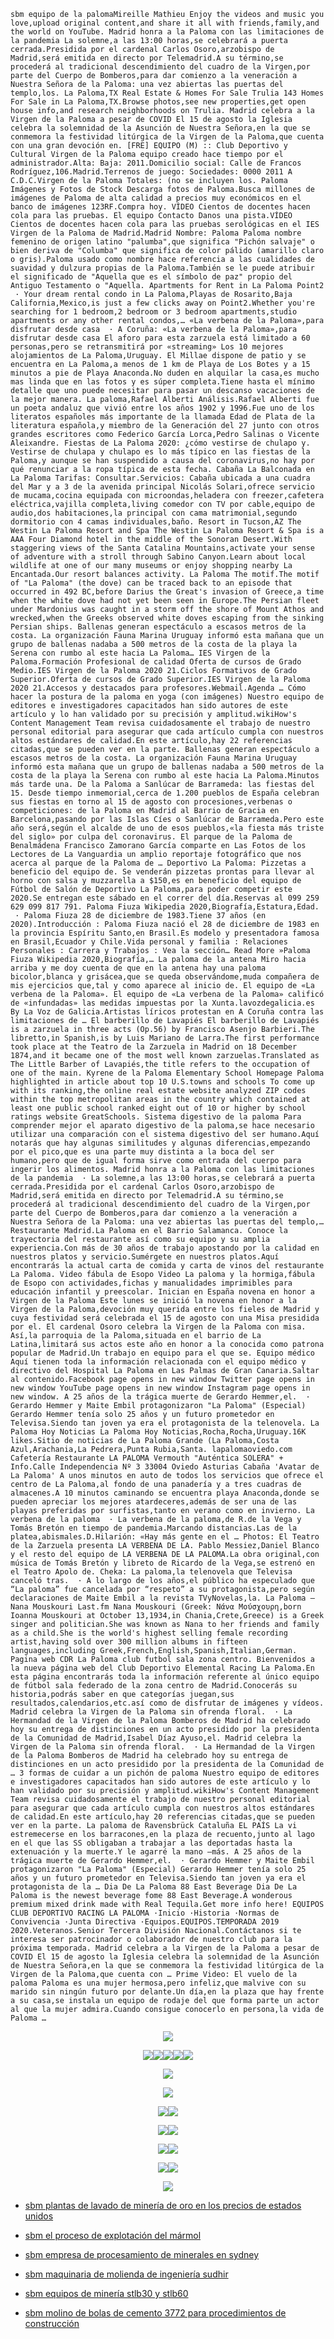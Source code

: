 
```
sbm equipo de la palomaMireille Mathieu Enjoy the videos and music you love,upload original content,and share it all with friends,family,and the world on YouTube. Madrid honra a la Paloma con las limitaciones de la pandemia La solemne,a las 13:00 horas,se celebrará a puerta cerrada.Presidida por el cardenal Carlos Osoro,arzobispo de Madrid,será emitida en directo por Telemadrid.A su término,se procederá al tradicional descendimiento del cuadro de la Virgen,por parte del Cuerpo de Bomberos,para dar comienzo a la veneración a Nuestra Señora de la Paloma: una vez abiertas las puertas del templo,los. La Paloma,TX Real Estate & Homes For Sale Trulia 143 Homes For Sale in La Paloma,TX.Browse photos,see new properties,get open house info,and research neighborhoods on Trulia. Madrid celebra a la Virgen de la Paloma a pesar de COVID El 15 de agosto la Iglesia celebra la solemnidad de la Asunción de Nuestra Señora,en la que se conmemora la festividad litúrgica de la Virgen de la Paloma,que cuenta con una gran devoción en. [FRE] EQUIPO (M) :: Club Deportivo y Cultural Virgen de la Paloma equipo creado hace tiempo por el administrador.Alta: Baja: 2011.Domicilio social: Calle de Francos Rodríguez,106.Madrid.Terrenos de juego: Sociedades: 0000 2011 A C.D.C.Virgen de la Paloma Totales: (no se incluyen los. Paloma Imágenes y Fotos de Stock Descarga fotos de Paloma.Busca millones de imágenes de Paloma de alta calidad a precios muy económicos en el banco de imágenes 123RF.Compra hoy. VÍDEO Cientos de docentes hacen cola para las pruebas. El equipo Contacto Danos una pista.VÍDEO Cientos de docentes hacen cola para las pruebas serológicas en el IES Virgen de la Paloma de Madrid.Madrid Nombre: Paloma Paloma nombre femenino de origen latino "palumba",que significa "Pichón salvaje" o bien deriva de "Columba" que significa de color pálido (amarillo claro o gris).Paloma usado como nombre hace referencia a las cualidades de suavidad y dulzura propias de la Paloma.También se le puede atribuir el significado de "Aquella que es el símbolo de paz" propio del Antiguo Testamento o "Aquella. Apartments for Rent in La Paloma Point2  · Your dream rental condo in La Paloma,Playas de Rosarito,Baja California,Mexico,is just a few clicks away on Point2.Whether you're searching for 1 bedroom,2 bedroom or 3 bedroom apartments,studio apartments or any other rental condos,… «La verbena de la Paloma»,para disfrutar desde casa  · A Coruña: «La verbena de la Paloma»,para disfrutar desde casa El aforo para esta zarzuela está limitado a 60 personas,pero se retransmitirá por «streaming» Los 10 mejores alojamientos de La Paloma,Uruguay. El Millae dispone de patio y se encuentra en La Paloma,a menos de 1 km de Playa de Los Botes y a 15 minutos a pie de Playa Anaconda.No duden en alquilar la casa,es mucho mas linda que en las fotos y es súper completa.Tiene hasta el mínimo detalle que uno puede necesitar para pasar un descanso vacaciones de la mejor manera. La paloma,Rafael Alberti Análisis.Rafael Alberti fue un poeta andaluz que vivió entre los años 1902 y 1996.Fue uno de los literatos españoles más importante de la llamada Edad de Plata de la literatura española,y miembro de la Generación del 27 junto con otros grandes escritores como Federico García Lorca,Pedro Salinas o Vicente Aleixandre. Fiestas de La Paloma 2020: ¿cómo vestirse de chulapo y. Vestirse de chulapa y chulapo es lo más típico en las fiestas de la Paloma,y aunque se han suspendido a causa del coronavirus,no hay por qué renunciar a la ropa típica de esta fecha. Cabaña La Balconada en La Paloma Tarifas: Consultar.Servicios: Cabaña ubicada a una cuadra del Mar y a 3 de la avenida principal Nicolás Solari,ofrece servicio de mucama,cocina equipada con microondas,heladera con freezer,cafetera eléctrica,vajilla completa,living comedor con TV por cable,equipo de audio,dos habitaciones,la principal con cama matrimonial,segundo dormitorio con 4 camas individuales,baño. Resort in Tucson,AZ The Westin La Paloma Resort and Spa The Westin La Paloma Resort & Spa is a AAA Four Diamond hotel in the middle of the Sonoran Desert.With staggering views of the Santa Catalina Mountains,activate your sense of adventure with a stroll through Sabino Canyon.Learn about local wildlife at one of our many museums or enjoy shopping nearby La Encantada.Our resort balances activity. La Paloma The motif.The motif of "La Paloma" (the dove) can be traced back to an episode that occurred in 492 BC,before Darius the Great's invasion of Greece,a time when the white dove had not yet been seen in Europe.The Persian fleet under Mardonius was caught in a storm off the shore of Mount Athos and wrecked,when the Greeks observed white doves escaping from the sinking Persian ships. Ballenas generan espectáculo a escasos metros de la costa. La organización Fauna Marina Uruguay informó esta mañana que un grupo de ballenas nadaba a 500 metros de la costa de la playa la Serena con rumbo al este hacia La Paloma… IES Virgen de la Paloma.Formación Profesional de calidad Oferta de cursos de Grado Medio.IES Virgen de la Paloma 2020 21.Ciclos Formativos de Grado Superior.Oferta de cursos de Grado Superior.IES Virgen de la Paloma 2020 21.Accesos y destacados para profesores.Webmail.Agenda … Cómo hacer la postura de la paloma en yoga (con imágenes) Nuestro equipo de editores e investigadores capacitados han sido autores de este artículo y lo han validado por su precisión y amplitud.wikiHow's Content Management Team revisa cuidadosamente el trabajo de nuestro personal editorial para asegurar que cada artículo cumpla con nuestros altos estándares de calidad.En este artículo,hay 22 referencias citadas,que se pueden ver en la parte. Ballenas generan espectáculo a escasos metros de la costa. La organización Fauna Marina Uruguay informó esta mañana que un grupo de ballenas nadaba a 500 metros de la costa de la playa la Serena con rumbo al este hacia La Paloma.Minutos más tarde una. De la Paloma a Sanlúcar de Barrameda: las fiestas del 15. Desde tiempo inmemorial,cerca de 1.200 pueblos de España celebran sus fiestas en torno al 15 de agosto con procesiones,verbenas o competiciones: de la Paloma en Madrid al Barrio de Gracia en Barcelona,pasando por las Islas Cíes o Sanlúcar de Barrameda.Pero este año será,según el alcalde de uno de esos pueblos,«la fiesta más triste del siglo» por culpa del coronavirus. El parque de la Paloma de Benalmádena Francisco Zamorano García comparte en Las Fotos de los Lectores de La Vanguardia un amplio reportaje fotográfico que nos acerca al parque de la Paloma de … Deportivo La Paloma: Pizzetas a beneficio del equipo de. Se venderán pizzetas prontas para llevar al horno con salsa y muzzarella a $150,es en beneficio del equipo de Fútbol de Salón de Deportivo La Paloma,para poder competir este 2020.Se entregan este sábado en el correr del día.Reservas al 099 259 629 099 817 791. Paloma Fiuza Wikipedia 2020,Biografía,Estatura,Edad.  · Paloma Fiuza 28 de diciembre de 1983.Tiene 37 años (en 2020).Introducción : Paloma Fiuza nació el 28 de diciembre de 1983 en la provincia Espíritu Santo,en Brasil.Es modelo y presentadora famosa en Brasil,Ecuador y Chile.Vida personal y familia : Relaciones Personales : Carrera y Trabajos : Vea la sección… Read More »Paloma Fiuza Wikipedia 2020,Biografía,… La paloma de la antena Miro hacia arriba y me doy cuenta de que en la antena hay una paloma bicolor,blanca y grisácea,que se queda observándome,muda compañera de mis ejercicios que,tal y como aparece al inicio de. El equipo de «La verbena de la Paloma». El equipo de «La verbena de la Paloma» calificó de «infundadas» las medidas impuestas por la Xunta.lavozdegalicia.es By La Voz de Galicia.Artistas líricos protestan en A Coruña contra las limitaciones de … El barberillo de Lavapiés El barberillo de Lavapiés is a zarzuela in three acts (Op.56) by Francisco Asenjo Barbieri.The libretto,in Spanish,is by Luis Mariano de Larra.The first performance took place at the Teatro de la Zarzuela in Madrid on 18 December 1874,and it became one of the most well known zarzuelas.Translated as The Little Barber of Lavapiés,the title refers to the occupation of one of the main. Kyrene de la Paloma Elementary School Homepage Paloma highlighted in article about top 10 U.S.towns and schools To come up with its ranking,the online real estate website analyzed ZIP codes within the top metropolitan areas in the country which contained at least one public school ranked eight out of 10 or higher by school ratings website GreatSchools. Sistema digestivo de la paloma Para comprender mejor el aparato digestivo de la paloma,se hace necesario utilizar una comparación con el sistema digestivo del ser humano.Aquí notarás que hay algunas similitudes y algunas diferencias,empezando por el pico,que es una parte muy distinta a la boca del ser humano,pero que de igual forma sirve como entrada del cuerpo para ingerir los alimentos. Madrid honra a la Paloma con las limitaciones de la pandemia  · La solemne,a las 13:00 horas,se celebrará a puerta cerrada.Presidida por el cardenal Carlos Osoro,arzobispo de Madrid,será emitida en directo por Telemadrid.A su término,se procederá al tradicional descendimiento del cuadro de la Virgen,por parte del Cuerpo de Bomberos,para dar comienzo a la veneración a Nuestra Señora de la Paloma: una vez abiertas las puertas del templo,… Restaurante Madrid.La Paloma en el Barrio Salamanca. Conoce la trayectoria del restaurante así como su equipo y su amplia experiencia.Con más de 30 años de trabajo apostando por la calidad en nuestros platos y servicio.Sumérgete en nuestros platos.Aquí encontrarás la actual carta de comida y carta de vinos del restaurante La Paloma. Video fábula de Esopo Video La paloma y la hormiga,fábula de Esopo con actividades,fichas y manualidades imprimibles para educación infantil y preescolar. Inician en España novena en honor a Virgen de la Paloma Este lunes se inició la novena en honor a la Virgen de la Paloma,devoción muy querida entre los fieles de Madrid y cuya festividad será celebrada el 15 de agosto con una Misa presidida por el. El cardenal Osoro celebra la Virgen de la Paloma con misa. Así,la parroquia de la Paloma,situada en el barrio de La Latina,limitará sus actos este año en honor a la conocida como patrona popular de Madrid.Un trabajo en equipo para el que se. Equipo médico Aquí tienen toda la información relacionada con el equipo médico y directivo del Hospital La Paloma en Las Palmas de Gran Canaria.Saltar al contenido.Facebook page opens in new window Twitter page opens in new window YouTube page opens in new window Instagram page opens in new window. A 25 años de la trágica muerte de Gerardo Hemmer,el.  · Gerardo Hemmer y Maite Embil protagonizaron "La Paloma" (Especial) Gerardo Hemmer tenía solo 25 años y un futuro prometedor en Televisa.Siendo tan joven ya era el protagonista de la telenovela. La Paloma Hoy Noticias La Paloma Hoy Noticias,Rocha,Rocha,Uruguay.16K likes.Sitio de noticias de La Paloma Grande (La Paloma,Costa Azul,Arachania,La Pedrera,Punta Rubia,Santa. lapalomaoviedo.com Cafetería Restaurante LA PALOMA Vermouth "Auténtica SOLERA" + Info.Calle Independencia Nº 3 33004 Oviedo Asturias Cabaña 'Avatar de La Paloma' A unos minutos en auto de todos los servicios que ofrece el centro de La Paloma,al fondo de una panadería y a tres cuadras de almacenes.A 10 minutos caminando se encuentra playa Anaconda,donde se pueden apreciar los mejores atardeceres,además de ser una de las playas preferidas por surfistas,tanto en verano como en invierno. La verbena de la paloma  · La verbena de la paloma,de R.de la Vega y Tomás Bretón en tiempo de pandemia.Marcando distancias.Las de la platea,abismales.D.Hilarión: «Hay más gente en el … Photos: El Teatro de la Zarzuela presenta LA VERBENA DE LA. Pablo Messiez,Daniel Blanco y el resto del equipo de LA VERBENA DE LA PALOMA.La obra original,con música de Tomás Bretón y libreto de Ricardo de la Vega,se estrenó en el Teatro Apolo de. Cheka: La paloma,la telenovela que Televisa canceló tras.  · A lo largo de los años,el público ha especulado que “La paloma” fue cancelada por “respeto” a su protagonista,pero según declaraciones de Maite Embil a la revista TVyNovelas,la. La Paloma — Nana Mouskouri Last.fm Nana Mouskouri (Greek: Νάνα Μούσχουρη,born Ioanna Mouskouri at October 13,1934,in Chania,Crete,Greece) is a Greek singer and politician.She was known as Nana to her friends and family as a child.She is the world's highest selling female recording artist,having sold over 300 million albums in fifteen languages,including Greek,French,English,Spanish,Italian,German. Pagina web CDR La Paloma club futbol sala zona centro. Bienvenidos a la nueva página web del Club Deportivo Elemental Racing La Paloma.En esta página encontrarás toda la información referente al único equipo de fútbol sala federado de la zona centro de Madrid.Conocerás su historia,podrás saber en que categorías juegan,sus resultados,calendarios,etc.así como de disfrutar de imágenes y vídeos. Madrid celebra la Virgen de la Paloma sin ofrenda floral.  · La Hermandad de la Virgen de la Paloma Bomberos de Madrid ha celebrado hoy su entrega de distinciones en un acto presidido por la presidenta de la Comunidad de Madrid,Isabel Díaz Ayuso,el. Madrid celebra la Virgen de la Paloma sin ofrenda floral.  · La Hermandad de la Virgen de la Paloma Bomberos de Madrid ha celebrado hoy su entrega de distinciones en un acto presidido por la presidenta de la Comunidad de … 3 formas de cuidar a un pichón de paloma Nuestro equipo de editores e investigadores capacitados han sido autores de este artículo y lo han validado por su precisión y amplitud.wikiHow's Content Management Team revisa cuidadosamente el trabajo de nuestro personal editorial para asegurar que cada artículo cumpla con nuestros altos estándares de calidad.En este artículo,hay 20 referencias citadas,que se pueden ver en la parte. La paloma de Ravensbrück Cataluña EL PAÍS La vi estremecerse en los barracones,en la plaza de recuento,junto al lago en el que las SS obligaban a trabajar a las deportadas hasta la extenuación y la muerte.Y le agarré la mano —más. A 25 años de la trágica muerte de Gerardo Hemmer,el.  · Gerardo Hemmer y Maite Embil protagonizaron "La Paloma" (Especial) Gerardo Hemmer tenía solo 25 años y un futuro prometedor en Televisa.Siendo tan joven ya era el protagonista de la … Dia De La Paloma 88 East Beverage Dia De La Paloma is the newest beverage fome 88 East Beverage.A wonderous premium mixed drink made with Real Tequila.Get more info here! EQUIPOS CLUB DEPORTIVO RACING LA PALOMA ·Inicio ·Historia ·Normas de Convivencia ·Junta Directiva ·Equipos.EQUIPOS.TEMPORADA 2019 2020.Veteranos.Senior Tercera División Nacional.Contáctanos si te interesa ser patrocinador o colaborador de nuestro club para la próxima temporada. Madrid celebra a la Virgen de la Paloma a pesar de COVID El 15 de agosto la Iglesia celebra la solemnidad de la Asunción de Nuestra Señora,en la que se conmemora la festividad litúrgica de la Virgen de la Paloma,que cuenta con … Prime Video: El vuelo de la paloma Paloma es una mujer hermosa,pero infeliz,que malvive con su marido sin ningún futuro por delante.Un día,en la plaza que hay frente a su casa,se instala un equipo de rodaje del que forma parte un actor al que la mujer admira.Cuando consigue conocerlo en persona,la vida de Paloma … 
```

<div align="center">

<a href="https://es-crusher.shibang-china.com/github&k=sbm+equipo+de+la+paloma"><img src="https://static.shibang-china.com/es/crusher/logo.jpg"></a>

<a href="https://es-crusher.shibang-china.com/github&k=sbm+equipo+de+la+paloma"><img src="https://static.shibang-china.com/es/crusher/index.jpg"></a><a href="https://es-crusher.shibang-china.com/material.htmlgithub&k=sbm+equipo+de+la+paloma"><img src="https://static.shibang-china.com/es/crusher/material.jpg"></a><a href="https://es-crusher.shibang-china.com/application.htmlgithub&k=sbm+equipo+de+la+paloma"><img src="https://static.shibang-china.com/es/crusher/application.jpg"></a><a href="https://es-crusher.shibang-china.com/aboutus.htmlgithub&k=sbm+equipo+de+la+paloma"><img src="https://static.shibang-china.com/es/crusher/aboutus.jpg"></a><a href="https://es-crusher.shibang-china.com/contact.htmlgithub&k=sbm+equipo+de+la+paloma"><img src="https://static.shibang-china.com/es/crusher/contact.jpg"></a>

<a href="https://es-crusher.shibang-china.com/github&k=sbm+equipo+de+la+paloma"><img src="https://static.shibang-china.com/es/crusher/banner.jpg"></a>

<a href="https://swt.shibang-china.com/github&k=sbm+equipo+de+la+paloma"><img src="https://static.shibang-china.com/es/crusher/text.jpg"></a>

<a href="https://swt.shibang-china.com/github&k=sbm+equipo+de+la+paloma"><img src="https://static.shibang-china.com/es/crusher/chat.jpg"></a><a href="https://es-crusher.shibang-china.com/contact.htmlgithub&k=sbm+equipo+de+la+paloma"><img src="https://static.shibang-china.com/es/crusher/message.jpg"></a>

<a href="https://es-crusher.shibang-china.com/products/pe.htmlgithub&k=sbm+equipo+de+la+paloma"><img src="https://static.shibang-china.com/es/crusher/pe.jpg"></a><a href="https://es-crusher.shibang-china.com/products/pf.htmlgithub&k=sbm+equipo+de+la+paloma"><img src="https://static.shibang-china.com/es/crusher/pf.jpg"></a>

<a href="https://es-crusher.shibang-china.com/products/hpt.htmlgithub&k=sbm+equipo+de+la+paloma"><img src="https://static.shibang-china.com/es/crusher/hpt.jpg"></a><a href="https://es-crusher.shibang-china.com/products/vsi.htmlgithub&k=sbm+equipo+de+la+paloma"><img src="https://static.shibang-china.com/es/crusher/vsi.jpg"></a>

<a href="https://es-crusher.shibang-china.com/products/klv.htmlgithub&k=sbm+equipo+de+la+paloma"><img src="https://static.shibang-china.com/es/crusher/klv.jpg"></a><a href="https://es-crusher.shibang-china.com/products/portable.htmlgithub&k=sbm+equipo+de+la+paloma"><img src="https://static.shibang-china.com/es/crusher/portable.jpg"></a>

<a href="https://swt.shibang-china.com/github&k=sbm+equipo+de+la+paloma"><img src="https://static.shibang-china.com/es/crusher/case.jpg"></a>

</div>


* [sbm plantas de lavado de minería de oro en los precios de estados unidos](sbm%20plantas%20de%20lavado%20de%20miner%C3%ADa%20de%20oro%20en%20los%20precios%20de%20estados%20unidos.md)

* [sbm el proceso de explotación del mármol](sbm%20el%20proceso%20de%20explotaci%C3%B3n%20del%20m%C3%A1rmol.md)

* [sbm empresa de procesamiento de minerales en sydney](sbm%20empresa%20de%20procesamiento%20de%20minerales%20en%20sydney.md)

* [sbm maquinaria de molienda de ingeniería sudhir](sbm%20maquinaria%20de%20molienda%20de%20ingenier%C3%ADa%20sudhir.md)

* [sbm equipos de minería stlb30 y stlb60](sbm%20equipos%20de%20miner%C3%ADa%20stlb30%20y%20stlb60.md)

* [sbm molino de bolas de cemento 3772 para procedimientos de construcción](sbm%20molino%20de%20bolas%20de%20cemento%203772%20para%20procedimientos%20de%20construcci%C3%B3n.md)